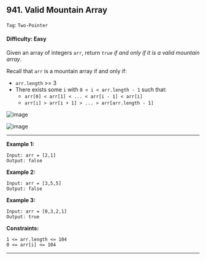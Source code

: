 ## 941. Valid Mountain Array

```Tag```: ```Two-Pointer```

#### Difficulty: Easy

Given an array of integers ```arr```, return _```true``` if and only if it is a valid mountain array_.

Recall that ```arr``` is a mountain array if and only if:

- ```arr.length``` >= 3
- There exists some ```i``` with ```0 < i < arr.length - 1``` such that:
  - ```arr[0] < arr[1] < ... < arr[i - 1] < arr[i]```
  - ```arr[i] > arr[i + 1] > ... > arr[arr.length - 1]```

![image](https://assets.leetcode.com/uploads/2019/10/20/hint_valid_mountain_array.png)

![image](https://user-images.githubusercontent.com/35042430/212525271-e8ded11a-1753-40af-9607-1b80b2a400de.png)

---

__Example 1:__
```
Input: arr = [2,1]
Output: false
```

__Example 2:__
```
Input: arr = [3,5,5]
Output: false
```

__Example 3:__
```
Input: arr = [0,3,2,1]
Output: true
```

__Constraints:__
```
1 <= arr.length <= 104
0 <= arr[i] <= 104
```

---
